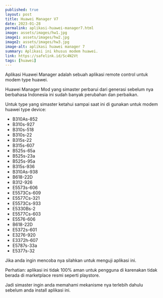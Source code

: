 ```yaml
---
published: true
layout: post
title: Huawei Manager V7
date: 2023-01-28
permalink: aplikasi-huawei-manager7.html
image: assets/images/hw1.jpg
image1: assets/images/hw2.jpg
image2: assets/images/hw3.jpg
image-alt: aplikasi huawei manager 7
summary: Aplikasi ini khusus modem huawei.
link: https://safelink.id/Sc4N2Vt
tags: [huawei]
---
```


Aplikasi Huawei Manager adalah sebuah aplikasi remote control untuk modem type huawei.

Huawei Manager Mod yang simaster perbarui dari generasi sebelum nya berbahasa Indonesia ini sudah banyak perubahan dan perbaikan.

Untuk type yang simaster ketahui sampai saat ini di gunakan untuk modem huawei type device:

- B310As-852
- B310s-927
- B310s-518
- B310s-22
- B315s-22
- B315s-607
- B525s-65a
- B525s-23a
- B525s-95a
- B315s-936
- B310As-938
- B618-22D
- B312-926
- E5573s-606
- E5573Cs-609
- E5577Cs-321
- E5573Cs-933
- E5330Bs-2
- E5577Cs-603
- E5576-606
- B618-22D
- E5372s-601
- E3276-920
- E3372h-607
- E5787s-33a
- E5377s-32

Jika anda ingin mencoba nya silahkan untuk menguji aplikasi ini.

Perhatian: aplikasi ini tidak 100% aman untuk pengguna di karenakan tidak berada di marketplace resmi seperti playstore.

Jadi simaster ingin anda memahami mekanisme nya terlebih dahulu sebelum anda install aplikasi ini.
